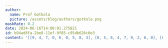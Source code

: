 ```yaml
---
author:
  name: Prof Gotkola
  picture: /assets/blog/authors/gotkola.png
maskRate: 0.2
date: 2024-06-16T14:00:01.275821
id: b94ad8fa-2be8-11ef-9f85-c95db626c0e3
content: '[[9, 4, 7, 0, 6, 0, 5, 8, 3], [0, 5, 8, 4, 7, 9, 2, 6, 0], [6, 1, 2, 0, 3, 5, 7, 9, 4], [5, 7, 3, 6, 8, 4, 1, 2, 9], [2, 6, 0, 5, 9, 3, 4, 7, 0], [4, 8, 0, 7, 0, 2, 6, 3, 0], [7, 0, 5, 1, 2, 0, 9, 4, 6], [0, 0, 6, 3, 4, 7, 0, 5, 2], [8, 2, 4, 0, 5, 6, 3, 1, 7]]'
---
```

